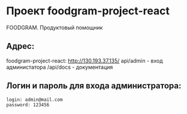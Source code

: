 # Проект foodgram-project-react 

FOODGRAM. Продуктовый помощник

## Адрес:
foodgram-project-react: http://130.193.37.135/
api/admin - вход администатора
/api/docs - документация 

## Логин и пароль для входа администратора:
```
login: admin@mail.com
password: 123456
```